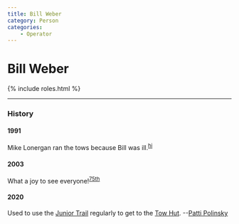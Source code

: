 ```yaml
---
title: Bill Weber
category: Person
categories:
    - Operator
---
```

# Bill Weber
{% include roles.html %}

---
### History
#### 1991

Mike Lonergan ran the tows because Bill was ill.<sup>[hi][]</sup>

#### 2003

What a joy to see everyone!<sup>[75th][]</sup>

#### 2020

Used to use the [Junior Trail](Junior-Trail) regularly to get to the [Tow Hut](Tow-Hut). --[Patti Polinsky](Patti-Polinsky)


[75th]: Anniversary#75th
[hi]: History-Idona